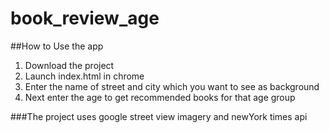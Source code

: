 # book_review_age
##How to Use the app
1) Download the project
2) Launch index.html in chrome
3) Enter the name of street and city which you want to see as background
4) Next enter the age to get recommended books for that age group

###The project uses google street view imagery and newYork times api
